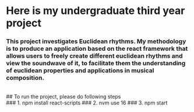 # Here is my undergraduate third year project
### This project investigates Euclidean rhythms. My methodology is to produce an application based on the react framework that allows users to freely create different euclidean rhythms and view the soundwave of it, to facilitate them the understanding of euclidean properties and applications in musical composition.
<br/>
## To run the project, please do following steps
<br/>
### 1. npm install react-scripts
### 2. nvm use 16
### 3. npm start
